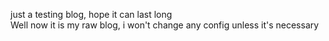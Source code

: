 just a testing blog, hope it can last long\
Well now it is my raw blog, i won't change any config unless it's necessary
